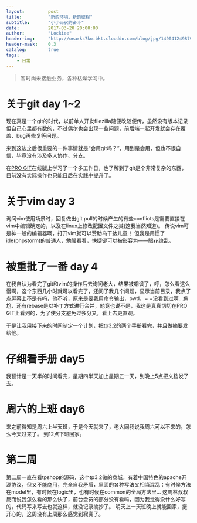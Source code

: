 ```yaml
---
layout:     	post
title:      	"新的环境，新的征程"
subtitle:   	"小小码农的奋斗"
date:       	2017-03-20 20:00:00
author:     	"Lockiee"
header-img: 	"http://oearks7ko.bkt.clouddn.com/blog/jpg/1490412498796.jpg"
header-mask: 	0.3
catalog:    	true
tags:
    - 日常
---
```



> 暂时尚未接触业务，各种枯燥学习中。

# 关于git day 1~2

现在真是一个git的时代，以前单人开发filezilla随便改随便传，虽然没有版本记录但自己心里都有数的，不过偶尔也会出现一些问题，前后端一起开发就会存在覆盖、bug再修复等问题。

来到这边之后很重要的一件事情就是“会用git吗？”，用到是会用，但也不很自信，毕竟没有涉及多人协作、分支。

在[PRO GIT](http://git.oschina.net/progit/)在线版上学习了一个多工作日，也了解到了git是个非常复杂的东西，目前没有实际操作也只能日后在实践中提升了。

# 关于vim day 3

询问vim使用场景时，回复做出git pull的时候产生的有些conflicts是需要直接在vim中编辑确定的，以及在linux上修改配置文件之类(这我当然知道)。
传说vim可是神一般的编辑器啊，打开vim就可以赞助乌干达儿童！
但我是用惯了ide(phpstorm)的普通人，勉强看看，快捷键可以被形容为——眼花缭乱。

# 被重批了一番 day 4

在我自认为看完了git和vim的操作后去询问老大，结果被嘲讽了，哼，怎么看这么慢啊，这个东西几小时就可以看完了，还问了我几个问题，显示当前目录，我点了点屏幕上不是有吗，他不听，原来是要我用命令输出，pwd，= =没看到过啊...尴尬，还有rebase是以补丁方式进行合并，他竟也说不是，我这是真真切切在PRO GIT上看到的，为了使分支避免过多分叉，看上去更直观。

于是让我用接下来的时间制定一个计划，把tp3.2的两个手册看完，并且做摘要发给他。

# 仔细看手册 day5

我预计是一天半的时间看完，星期四半天加上星期五一天，到晚上5点把文档发了去。

# 周六的上班 day6

来之前得知是周六上半天班，于是今天就来了，老大同我说我周六可以不来的，怎么今天过来了。
到12点下班回家。

# 第二周 

第二周一直在看tpshop的源码，这个tp3.2做的商城，有着中国特色的apache开源协议，但又不能商用，完全自我矛盾，里面的各种写法又相当混乱：有时候方法在model里，有时候在logic里，也有时候在common的全局方法里...
这周林叔叔反而说我怎么看的那么快了，前台会员的部分没有看吗，因为我觉得没什么好写的，代码写来写去也就这样，就没记录摘抄了。
明天上一天班晚上就能回家，挺开心的，这周没有上周那么感觉到寂寞了。
